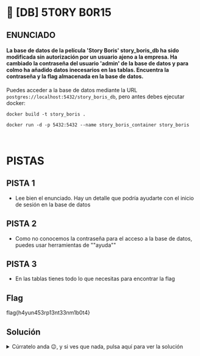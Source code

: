 # 🧩 [DB] 5T0RY B0R15
## ENUNCIADO
<h4>
La base de datos de la película 'Story Boris' story_boris_db
ha sido modificada sin autorización por un usuario
ajeno a la empresa. Ha cambiado la contraseña del usuario
'admin' de la base de datos y para colmo ha añadido datos inecesarios
en las tablas. Encuentra la contraseña y la flag almacenada en la base de datos.</h4>

Puedes acceder a la base de datos mediante la URL `postgres://localhost:5432/story_boris_db`, pero antes debes ejecutar docker:
```
docker build -t story_boris .
```
```
docker run -d -p 5432:5432 --name story_boris_container story_boris
```
<br>

# PISTAS
## PISTA 1
- Lee bien el enunciado. Hay un detalle que podría ayudarte con el inicio de sesión en la base de datos
  
## PISTA 2
- Como no conocemos la contraseña para el acceso a la base de datos, puedes usar herramientas de ""ayuda""

## PISTA 3
- En las tablas tienes todo lo que necesitas para encontrar la flag

## Flag
flag{h4yun453rp13nt33nm1b0t4}

## Solución
<details>
    <summary> Cúrratelo anda 😉, y si ves que nada, pulsa aquí para ver la solución</summary>
    - Realizar ataque con hydra: hydra -l admin -P file.log postgres://localhost:5432/story_boris_db
    <br>
    - Conectar a la base de datos: psql -h localhost -U admin -d story_boris_db
    <br>
    - Realizar las consultas a las tablas para ver pistas en las columnas 'fl' y 'ag' de las tablas 'songs' y 'users'
</details>
